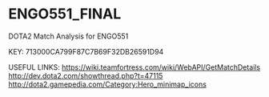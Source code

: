 # ENGO551_FINAL
DOTA2 Match Analysis for ENGO551

KEY: 713000CA799F87C7B69F32DB26591D94

USEFUL LINKS:
https://wiki.teamfortress.com/wiki/WebAPI/GetMatchDetails
http://dev.dota2.com/showthread.php?t=47115
http://dota2.gamepedia.com/Category:Hero_minimap_icons
